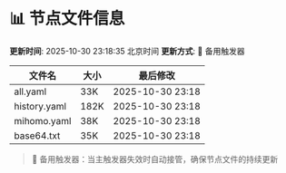 # 📊 节点文件信息

**更新时间**: 2025-10-30 23:18:35 北京时间
**更新方式**: 🔄 备用触发器

| 文件名 | 大小 | 最后修改 |
|--------|------|----------|
| all.yaml | 33K | 2025-10-30 23:18 |
| history.yaml | 182K | 2025-10-30 23:18 |
| mihomo.yaml | 38K | 2025-10-30 23:18 |
| base64.txt | 35K | 2025-10-30 23:18 |

> 🔄 备用触发器：当主触发器失效时自动接管，确保节点文件的持续更新
